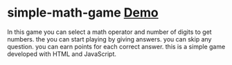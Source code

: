 # simple-math-game [Demo](https://kalpasuraweera.github.io/simple-math-game/)
In this game you can select a math operator and number of digits to get numbers. the you can start playing by giving answers. you can skip any question. you can earn points for each correct answer.  this is  a simple game developed with HTML and JavaScript.
